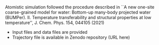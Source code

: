 Atomistic simulation followed the procedure described in ``A new one-site coarse-grained model for water: Bottom-up many-body projected water (BUMPer). II. Temperature transferability and structural properties at low temperature'', J. Chem. Phys. 154, 044105 (2021)

* Input files and data files are provided
* Trajectory file is available in Zenodo repository (URL here)

